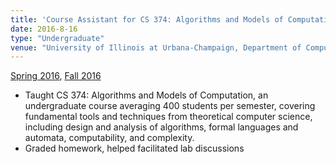 ```yaml
---
title: 'Course Assistant for CS 374: Algorithms and Models of Computation'
date: 2016-8-16
type: "Undergraduate"
venue: "University of Illinois at Urbana-Champaign, Department of Computer Science"
---
```


[Spring 2016](https://courses.engr.illinois.edu/cs374/sp2016/), [Fall 2016](https://courses.engr.illinois.edu/cs374/fa2016/)

* Taught CS 374: Algorithms and Models of Computation, an undergraduate course averaging 400 students per semester, covering fundamental tools and techniques from theoretical computer science, including design and analysis of algorithms, formal languages and automata, computability, and complexity.
* Graded homework, helped facilitated lab discussions
